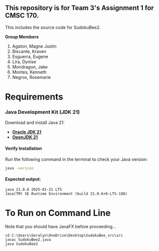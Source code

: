 ## This repository is for Team 3's Assignment 1 for CMSC 170.

This includes the source code for SudokuBee2.

**Group Members**

1. Agaton, Magne Justin
2. Biscante, Kraven
3. Esguerra, Eugene
4. Lira, Dynise
5. Mondragon, Jake
6. Montes, Kenneth
7. Negros, Rosemarie

# Requirements

### Java Development Kit (JDK 21)

Download and install Java 21:

- **[Oracle JDK 21](https://www.oracle.com/java/technologies/javase/jdk21-archive-downloads.html)**
- **[OpenJDK 21](https://jdk.java.net/21/)**

#### Verify Installation

Run the following command in the terminal to check your Java version:

```sh
java -version
```

#### Expected output:<br/>

```
java 21.0.6 2025-01-21 LTS
Java(TM) SE Runtime Environment (build 21.0.6+8-LTS-188)
```

# To Run on Command Line

Note that you should have JavaFX before proceeding...

```
cd C:\Users\Geralyn\OneDrive\Desktop\SudokuBee_src\src
javac SudokuBee2.java
java SudokuBee2
```
